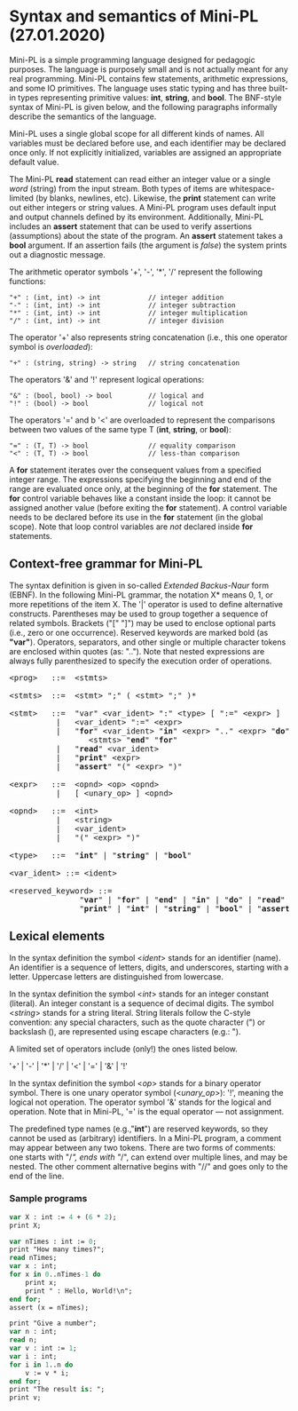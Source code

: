 # Syntax and semantics of Mini-PL (27.01.2020)

Mini-PL is a simple programming language designed for pedagogic purposes. The language is purposely small and is not actually meant for any real programming. Mini-PL contains few statements, arithmetic expressions, and some IO primitives. The language uses static typing and has three built-in types representing primitive values: **int**, **string**, and **bool**. The BNF-style syntax of Mini-PL is given below, and the following paragraphs informally describe the semantics of the language. 

Mini-PL uses a single global scope for all different kinds of names. All variables must be declared before use, and each identifier may be declared once only. If not explicitly initialized, variables are assigned an appropriate default value. 

The Mini-PL **read** statement can read either an integer value or a single *word* (string) from the input stream. Both types of items are whitespace-limited (by blanks, newlines, etc). Likewise, the **print** statement can write out either integers or string values. A Mini-PL program uses default input and output channels defined by its environment. Additionally, Mini-PL includes an **assert** statement that can be used to verify assertions (assumptions) about the state of the program. An **assert** statement takes a **bool** argument. If an assertion fails (the argument is *false*) the system prints out a diagnostic message. 

The arithmetic operator symbols '+', '-', '*', '/' represent the following functions:   

```
"+" : (int, int) -> int            // integer addition   
"-" : (int, int) -> int            // integer subtraction    
"*" : (int, int) -> int            // integer multiplication    
"/" : (int, int) -> int            // integer division 
```

The operator '+' also represents string concatenation (i.e., this one operator symbol is *overloaded*):   

```
"+" : (string, string) -> string   // string concatenation 
```

The operators '&' and '!' represent logical operations:   

```
"&" : (bool, bool) -> bool         // logical and  
"!" : (bool) -> bool               // logical not
```

The operators '=' and b '<' are overloaded to represent the comparisons between two values of the same type T (**int**, **string**, or **bool**):   

```
"=" : (T, T) -> bool               // equality comparison  
"<" : (T, T) -> bool               // less-than comparison 
```

A **for** statement iterates over the consequent values from a specified integer range. The expressions specifying the beginning and end of the range are evaluated once only, at the beginning of the **for** statement. The **for** control variable behaves like a constant inside the loop: it cannot be assigned another value (before exiting the **for** statement). A control variable needs to be declared before its use in the **for** statement (in the global scope). Note that loop control variables are *not* declared inside **for** statements. 

## Context-free grammar for Mini-PL

The syntax definition is given in so-called *Extended Backus-Naur* form (EBNF). In the following Mini-PL grammar, the notation X* means 0, 1, or more repetitions of the item X. The '|' operator is used to define alternative constructs. Parentheses may be used to group together a sequence of related symbols. Brackets ("[" "]") may be used to enclose optional parts (i.e., zero or one occurrence). Reserved keywords are marked bold (as **"var"**). Operators, separators, and other single or multiple character tokens are enclosed within quotes (as: ".."). Note that nested expressions are always fully parenthesized to specify the execution order of operations.  

<pre>
&lt;prog&gt;   ::=  &lt;stmts&gt;

&lt;stmts&gt;  ::=  &lt;stmt&gt; ";" ( &lt;stmt&gt; ";" )* 

&lt;stmt&gt;   ::=  "var" &lt;var_ident&gt; ":" &lt;type&gt; [ ":=" &lt;expr&gt; ] 
          |   &lt;var_ident&gt; ":=" &lt;expr&gt; 
          |   "<b>for</b>" &lt;var_ident&gt; "<b>in</b>" &lt;expr&gt; ".." &lt;expr&gt; "<b>do</b>" 
                 &lt;stmts&gt; "<b>end</b>" "<b>for</b>"
          |   "<b>read</b>" &lt;var_ident&gt;
          |   "<b>print</b>" &lt;expr&gt;
          |   "<b>assert</b>" "(" &lt;expr&gt; ")" 

&lt;expr&gt;   ::=  &lt;opnd&gt; &lt;op&gt; &lt;opnd&gt; 
          |   [ &lt;unary_op&gt; ] &lt;opnd&gt; 

&lt;opnd&gt;   ::=  &lt;int&gt;           
          |   &lt;string&gt;
          |   &lt;var_ident&gt;
          |   "(" &lt;expr&gt; ")" 

&lt;type&gt;   ::=  "<b>int</b>" | "<b>string</b>" | "<b>bool</b>" 

&lt;var_ident&gt; ::= &lt;ident&gt; 

&lt;reserved_keyword&gt; ::=               
               "<b>var</b>" | "<b>for</b>" | "<b>end</b>" | "<b>in</b>" | "<b>do</b>" | "<b>read</b>" |               
               "<b>print</b>" | "<b>int</b>" | "<b>string</b>" | "<b>bool</b>" | "<b>assert</b>"
</pre>

## Lexical elements

In the syntax definition the symbol <*ident*> stands for an identifier (name). An identifier is a sequence of letters, digits, and underscores, starting with a letter. Uppercase letters are distinguished from lowercase. 

In the syntax definition the symbol <*int*> stands for an integer constant (literal). An integer constant is a sequence of decimal digits. The symbol <*string*> stands for a string literal. String literals follow the C-style convention: any special characters, such as the quote character (") or backslash (\), are represented using escape characters (e.g.: \"). 

A limited set of operators include (only!) the ones listed below.

'+' | '-' | '*' | '/' | '<' | '=' | '&' | '!' 

In the syntax definition the symbol <*op*> stands for a binary operator symbol. There is one unary operator symbol (<*unary_op*>): '!', meaning the logical not operation. The operator symbol '&' stands for the logical and operation. Note that in Mini-PL, '=' is the equal operator &mdash; not assignment. 

The predefined type names (e.g.,"**int**") are reserved keywords, so they cannot be used as (arbitrary) identifiers. In a Mini-PL program, a comment may appear between any two tokens. There are two forms of comments: one starts with "/*", ends with "*/", can extend over multiple lines, and may be nested. The other comment alternative begins with "//" and goes only to the end of the line. 

### Sample programs     

```pascal
var X : int := 4 + (6 * 2);
print X;     
```

```pascal
var nTimes : int := 0;     
print "How many times?";      
read nTimes;      
var x : int;     
for x in 0..nTimes-1 do    
    print x;         
    print " : Hello, World!\n";     
end for;     
assert (x = nTimes);     
```

```pascal
print "Give a number";      
var n : int;     
read n;     
var v : int := 1;     
var i : int;     
for i in 1..n do          
    v := v * i;     
end for;     
print "The result is: ";     
print v; 
```
